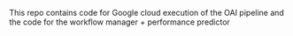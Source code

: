 This repo contains code for Google cloud execution of the OAI pipeline and the code for the workflow manager + performance predictor
